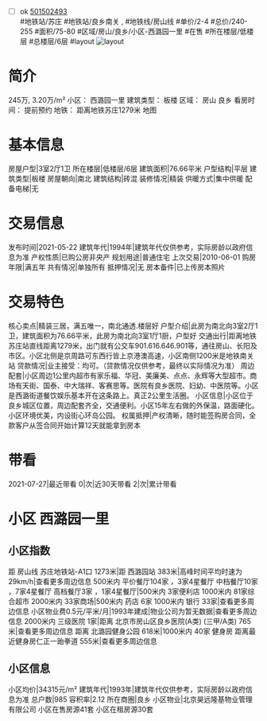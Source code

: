 - [ ] ok [501502493](https://bj.5i5j.com/ershoufang/501502493.html)  
 #地铁站/苏庄 #地铁站/良乡南关 ,  #地铁线/房山线
#单价/2-4 #总价/240-255 #面积/75-80   #区域/房山/良乡/小区-西潞园一里 #在售 #所在楼层/低楼层 #总楼层/6层 #layout 
![layout](http://image2a.5i5j.com/bdir/layout/355118.jpg_P5.jpg) 
# 简介 
 245万,  3.20万/m² 
小区： 西潞园一里
建筑类型： 板楼
区域： 房山 良乡
看房时间： 提前预约
地铁： 距离地铁苏庄1279米 地图
# 基本信息 
 房屋户型|3室2厅1卫
所在楼层|低楼层/6层
建筑面积|76.66平米
户型结构|平层
建筑类型|板楼
房屋朝向|南北
建筑结构|砖混
装修情况|精装
供暖方式|集中供暖
配备电梯|无
# 交易信息 
 发布时间|2021-05-22
建筑年代|1994年|建筑年代仅供参考，实际房龄以政府信息为准
产权性质|已购公房非央产
规划用途|普通住宅
上次交易|2010-06-01
购房年限|满五年
共有情况|单独所有
抵押情况|无
房本备件|已上传房本照片
# 交易特色 
 核心卖点|精装三居，满五唯一，南北通透.楼层好
户型介绍|此房为南北向3室2厅1卫，建筑面积为76.66平米，此房为南北向3室1厅1厨，户型好
交通出行|距离地铁苏庄站直线距离1279米，出门就有公交车901.616.646.901等，通往房山、长阳及市区。小区北侧是京周路可东西行皆上京港澳高速，小区南侧1200米是地铁南关站
贷款情况|业主接受：均可。（贷款情况仅供参考，最终以实际情况为准）
周边配套|小区周边1公里内超市有家乐福、华冠、美廉美、点点、永辉等大型超市。商场有天街、国泰、中大瑞祥、客赛思等。医院有良乡医院、妇幼、中医院等。小区是西潞街道餐饮娱乐基本开在这条路上。真正2公里生活圈。
小区信息|小区位于良乡城区位置，周边配套齐全，交通便利。小区15年左右做的外保温，路面硬化。小区环境优美，内设街心环岛公园。
权属抵押|产权清晰，随时能签购房合同，全款客户从签合同开始计算12天就能拿到房本
# 带看 
 2021-07-27|最近带看	 0|次|近30天带看	 2|次|累计带看
# 小区 西潞园一里
## 小区指数 
 距 房山线 苏庄地铁站-A1口 1273米|距 西潞园站 383米|高峰时间平均时速为29km/h|查看更多周边信息
500米内 平价餐厅104家 ，3家4星餐厅
中档餐厅10家 ，7家4星餐厅
高档餐厅3家 ，1家4星餐厅|500米内 3家便利店
1000米内 81家综合超市
2000米内 33家商场|500米内 药店 6家
1000米内 银行 33家|查看更多周边信息
小区物业费0.5元/平米/月|1993年建成|物业公司为暂无数据|查看更多周边信息
2000米内 三级医院 1家|距离 北京市房山区良乡医院(A类) (三甲/A类) 765米|查看更多周边信息
距离 北潞园健身公园 618米|1000米内 40家 健身房
距离最近健身房仁正一跆拳道 555米|查看更多周边信息
## 小区信息 
 小区均价|34315元/m²
建筑年代|1993年|建筑年代仅供参考，实际房龄以政府信息为准
总户数|985
容积率|2.12
所在商圈|良乡
小区物业|北京昊远隆基物业管理有限公司
小区在售房源41套
小区在租房源30套
